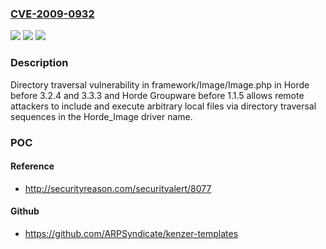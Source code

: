 ### [CVE-2009-0932](https://cve.mitre.org/cgi-bin/cvename.cgi?name=CVE-2009-0932)
![](https://img.shields.io/static/v1?label=Product&message=n%2Fa&color=blue)
![](https://img.shields.io/static/v1?label=Version&message=n%2Fa&color=blue)
![](https://img.shields.io/static/v1?label=Vulnerability&message=n%2Fa&color=brighgreen)

### Description

Directory traversal vulnerability in framework/Image/Image.php in Horde before 3.2.4 and 3.3.3 and Horde Groupware before 1.1.5 allows remote attackers to include and execute arbitrary local files via directory traversal sequences in the Horde_Image driver name.

### POC

#### Reference
- http://securityreason.com/securityalert/8077

#### Github
- https://github.com/ARPSyndicate/kenzer-templates


